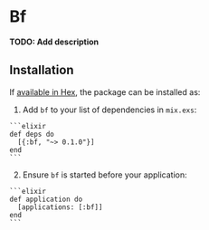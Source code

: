 # Bf

**TODO: Add description**

## Installation

If [available in Hex](https://hex.pm/docs/publish), the package can be installed as:

  1. Add `bf` to your list of dependencies in `mix.exs`:

    ```elixir
    def deps do
      [{:bf, "~> 0.1.0"}]
    end
    ```

  2. Ensure `bf` is started before your application:

    ```elixir
    def application do
      [applications: [:bf]]
    end
    ```

